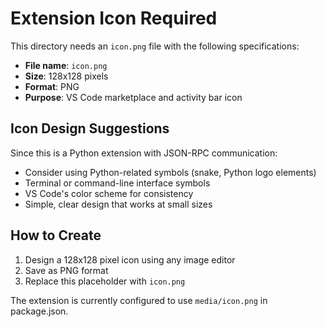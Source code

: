 # Extension Icon Required

This directory needs an `icon.png` file with the following specifications:

- **File name**: `icon.png`
- **Size**: 128x128 pixels
- **Format**: PNG
- **Purpose**: VS Code marketplace and activity bar icon

## Icon Design Suggestions

Since this is a Python extension with JSON-RPC communication:
- Consider using Python-related symbols (snake, Python logo elements)
- Terminal or command-line interface symbols
- VS Code's color scheme for consistency
- Simple, clear design that works at small sizes

## How to Create

1. Design a 128x128 pixel icon using any image editor
2. Save as PNG format
3. Replace this placeholder with `icon.png`

The extension is currently configured to use `media/icon.png` in package.json.